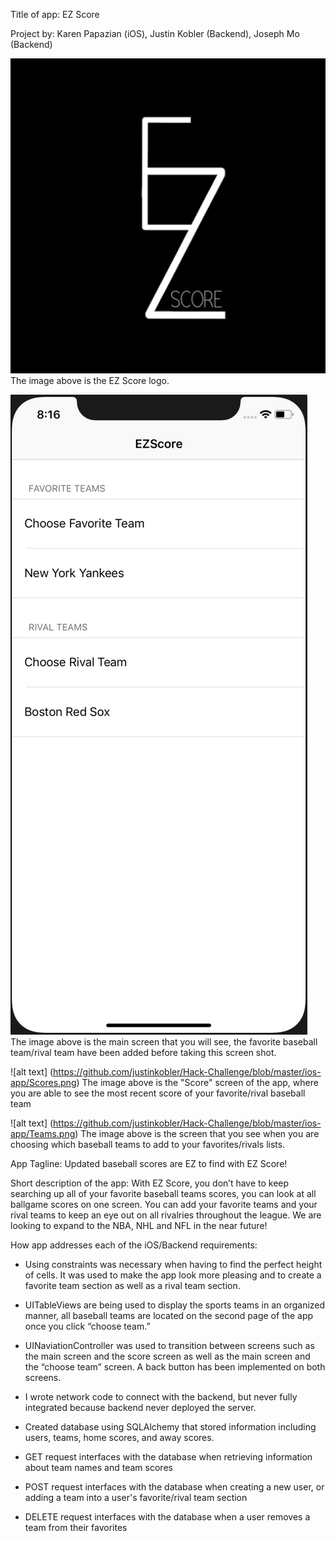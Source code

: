 Title of app: EZ Score

Project by: Karen Papazian (iOS), Justin Kobler (Backend), Joseph Mo (Backend) 

![alt text](https://github.com/justinkobler/Hack-Challenge/blob/master/ios-app/EZ_Score.png)
The image above is the EZ Score logo.

![alt text](https://github.com/justinkobler/Hack-Challenge/blob/master/ios-app/MainScreen.png)
The image above is the main screen that you will see, the favorite baseball team/rival team have been added before taking this screen shot.

![alt text] (https://github.com/justinkobler/Hack-Challenge/blob/master/ios-app/Scores.png)
The image above is the "Score" screen of the app, where you are able to see the most recent score of your favorite/rival baseball team

![alt text] (https://github.com/justinkobler/Hack-Challenge/blob/master/ios-app/Teams.png)
The image above is the screen that you see when you are choosing which baseball teams to add to your favorites/rivals lists.

App Tagline: Updated baseball scores are EZ to find with EZ Score!

Short description of the app: With EZ Score, you don’t have to keep searching up all of your favorite baseball teams scores, you can look at all ballgame scores on one screen. You can add your favorite teams and your rival teams to keep an eye out on all rivalries throughout the league. We are looking to expand to the NBA, NHL and NFL in the near future!

How app addresses each of the iOS/Backend requirements:
- Using constraints was necessary when having to find the perfect height of cells. It was used to make the app look more pleasing and to create a favorite team section as well as a rival team section.
- UITableViews are being used to display the sports teams in an organized manner, all baseball teams are located on the second page of the app once you click “choose team.”
- UINaviationController was used to transition between screens such as the main screen and the score screen as well as the main screen and the “choose team” screen. A back button has been implemented on both screens.
- I wrote network code to connect with the backend, but never fully integrated because backend never deployed the server.

- Created database using SQLAlchemy that stored information including users, teams, home scores, and away scores.
- GET request interfaces with the database when retrieving information about team names and team scores
- POST request interfaces with the database when creating a new user, or adding a team into a user's favorite/rival team section
- DELETE request interfaces with the database when a user removes a team from their favorites

